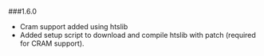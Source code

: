 ###1.6.0
* Cram support added using htslib
* Added setup script to download and compile htslib with patch (required for CRAM support).
